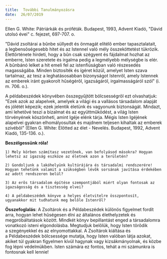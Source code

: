 ```yaml
---
title:  További Tanulmányozásra
date:  26/07/2019
---
```


Ellen G. White: Pátriárkák és próféták. Budapest, 1993, Advent Kiadó, "Dávid utolsó évei" c. fejezet, 697-707. o.

"Dávid zsoltárai a bûnbe süllyedt és önmagát elítélõ ember tapasztalatait, a legbensõségesebb hitet és az Istennel való mély összeköttetést tükrözik. Élettörténete hirdeti, hogy a bûn csak szégyent és fájdalmat hozhat az emberre, Isten szeretete és irgalma pedig a legmélyebb mélységbe is elér. A bûnbánó lelket a hit emeli fel az istenfiúságban való részesedés magasságába. Minden biztosíték és ígéret közül, amelyet Isten szava tartalmaz, az tesz a leghatásosabban bizonyságot Istenrõl, amely Istennek az emberek iránt gyakorolt hûségérõl, igazságáról, irgalmasságáról szól" (i. m. 706. o.).

A példabeszédek könyvében összegyûjtött bölcsességrõl ezt olvashatjuk: "Ezek azok az alapelvek, amelyek a világi és a vallásos társadalom alapját és jólétét képezik; ezek jelentik életünk és vagyonunk biztonságát. Mindazt, ami lehetõvé teszi a bizalmat és az együttmûködést, a világ Isten törvényének köszönheti, amint Igéje elénk tárja. Mégis Isten Igéjének alapelvei gyakran elhomályosultak és majdnem teljesen kihaltak az emberek szívébõl" (Ellen G. White: Elõtted az élet - Nevelés. Budapest, 1992, Advent Kiadó, 135-136. o.).

**Beszélgessünk róla!**

`1)	Mely körben számítasz vezetõnek, van befolyásod másokra? Hogyan lehetsz az igazság eszköze az életnek azon a területén?`

`2)	Gondoljunk a lakóhelyünk kultúrájára és társadalmi rendszerére! Hogyan tehetünk valamit a szükségben lévõk sorsának javítása érdekében az adott rendszeren belül?`

`3)	Az erõs társadalom építése szempontjából miért olyan fontosak az igazságosság és a tisztesség elvei?`

`4)	A példabeszédek könyve a helyes életvitelre összpontosít, ugyanakkor mit tudhatunk meg belõle Istenrõl?`

**Összefoglalás**: A Zsoltárok és a Példabeszédek különös figyelmet fordít arra, hogyan lehet hûségesen élni az általános élethelyzetek és megpróbáltatások között. Mindkét könyv bepillantást enged a társadalomra vonatkozó isteni elgondolásba. Megtudjuk belõlük, hogy Isten törõdik a szegényekkel és az elnyomottakkal. A Zsoltárok kiáltása és a Példabeszédek bölcsessége mutatja, hogy Isten valóban látja azokat, akiket túl gyakran figyelmen kívül hagynak vagy kizsákmányolnak, és közbe fog lépni védelmükben. Isten számára ez fontos, tehát a mi számunkra is fontosnak kell lennie!